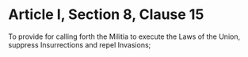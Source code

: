 # Article I, Section 8, Clause 15

To provide for calling forth the Militia to execute the Laws of the Union,
suppress Insurrections and repel Invasions;
